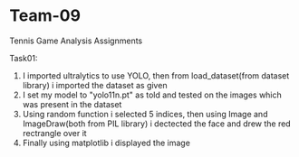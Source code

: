 # Team-09
Tennis Game Analysis Assignments

Task01:
1) I imported ultralytics to use YOLO, then from load_dataset(from dataset library) i imported the dataset as given
2) I set my model to "yolo11n.pt" as told and tested on the images which was present in the dataset
3) Using random function i selected 5 indices, then using Image and ImageDraw(both from PIL library) i dectected the face and drew the red rectrangle over it
4) Finally using matplotlib i displayed the image
